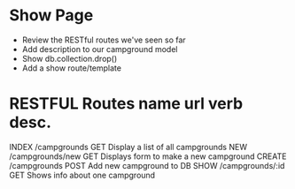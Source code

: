 # Show Page
* Review the RESTful routes we've seen so far
* Add description to our campground model
* Show db.collection.drop()
* Add a show route/template

RESTFUL Routes
name      url              verb    desc.     
===================================================================
INDEX    /campgrounds      GET     Display a list of all campgrounds
NEW      /campgrounds/new  GET     Displays form to make a new campground
CREATE   /campgrounds      POST    Add new campground to DB
SHOW     /campgrounds/:id  GET     Shows info about one campground
